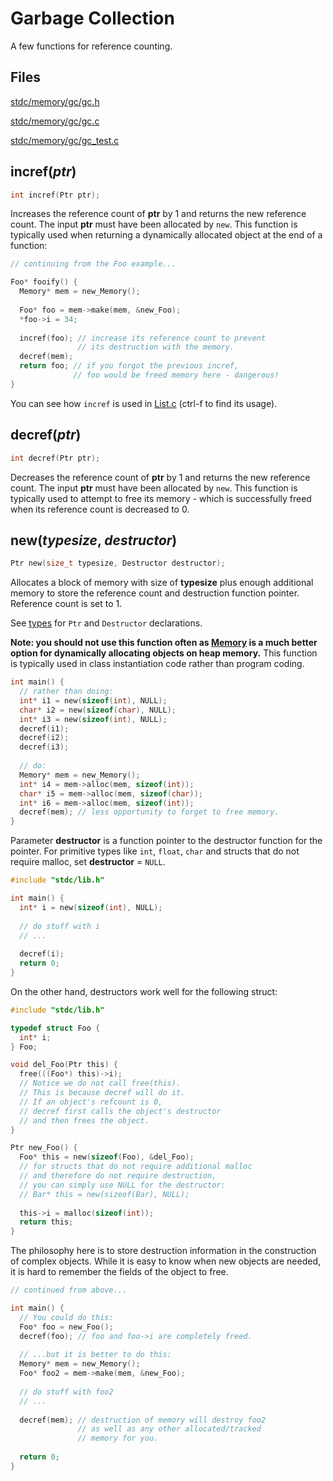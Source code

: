 # Garbage Collection

A few functions for reference counting.

## Files

[stdc/memory/gc/gc.h](../stdc/memory/gc/gc.h)

[stdc/memory/gc/gc.c](../stdc/memory/gc/gc.c)

[stdc/memory/gc/gc_test.c](../stdc/memory/gc/gc_test.c)

## incref(_ptr_)
```c
int incref(Ptr ptr);
```
Increases the reference count of **ptr** by 1 and returns the new reference count. The input **ptr** must have been allocated by ```new```. This function is typically used when returning a dynamically allocated object at the end of a function:
```c
// continuing from the Foo example...

Foo* fooify() {
  Memory* mem = new_Memory();
  
  Foo* foo = mem->make(mem, &new_Foo);
  *foo->i = 34;
  
  incref(foo); // increase its reference count to prevent
               // its destruction with the memory.
  decref(mem);
  return foo; // if you forgot the previous incref, 
              // foo would be freed memory here - dangerous!
}
```
You can see how ```incref``` is used in [List.c](../stdc/util/List/List.c) (ctrl-f to find its usage).

## decref(_ptr_)
```c
int decref(Ptr ptr);
```
Decreases the reference count of **ptr** by 1 and returns the new reference count. The input **ptr** must have been allocated by ```new```. This function is typically used to attempt to free its memory - which is successfully freed when its reference count is decreased to 0.

## new(_typesize_, _destructor_)
 ```c
 Ptr new(size_t typesize, Destructor destructor);
 ```
Allocates a block of memory with size of **typesize** plus enough additional memory to store the reference count and destruction function pointer. Reference count is set to 1. 

See [types](../stdc/util/types.h) for ```Ptr``` and ```Destructor``` declarations.

**Note: you should not use this function often as [Memory](Memory.md) is a much better option for dynamically allocating objects on heap memory.** This function is typically used in class instantiation code rather than program coding.
```c
int main() {
  // rather than doing:
  int* i1 = new(sizeof(int), NULL);
  char* i2 = new(sizeof(char), NULL);
  int* i3 = new(sizeof(int), NULL);
  decref(i1);
  decref(i2);
  decref(i3);
  
  // do:
  Memory* mem = new_Memory();
  int* i4 = mem->alloc(mem, sizeof(int));
  char* i5 = mem->alloc(mem, sizeof(char));
  int* i6 = mem->alloc(mem, sizeof(int));
  decref(mem); // less opportunity to forget to free memory.
}
```

Parameter **destructor** is a function pointer to the destructor function for the pointer.
For primitive types like ```int```, ```float```, ```char``` and structs that do not require malloc,
set **destructor** = ```NULL```. 
```c
#include "stdc/lib.h"

int main() {
  int* i = new(sizeof(int), NULL);
  
  // do stuff with i
  // ...
  
  decref(i);
  return 0;
}
```

On the other hand, destructors work well for the following struct:
```c
#include "stdc/lib.h"

typedef struct Foo {
  int* i;
} Foo;

void del_Foo(Ptr this) {
  free(((Foo*) this)->i);
  // Notice we do not call free(this).
  // This is because decref will do it.
  // If an object's refcount is 0, 
  // decref first calls the object's destructor
  // and then frees the object.
}

Ptr new_Foo() {
  Foo* this = new(sizeof(Foo), &del_Foo);
  // for structs that do not require additional malloc
  // and therefore do not require destruction,
  // you can simply use NULL for the destructor:
  // Bar* this = new(sizeof(Bar), NULL);
  
  this->i = malloc(sizeof(int));
  return this;
}
```
The philosophy here is to store destruction information in the construction of complex objects. While it is easy to know when new objects are needed, it is hard to remember the fields of the object to free.
```c
// continued from above...

int main() {
  // You could do this:
  Foo* foo = new_Foo();
  decref(foo); // foo and foo->i are completely freed.
  
  // ...but it is better to do this:
  Memory* mem = new_Memory();
  Foo* foo2 = mem->make(mem, &new_Foo);
  
  // do stuff with foo2
  // ...
  
  decref(mem); // destruction of memory will destroy foo2
               // as well as any other allocated/tracked
               // memory for you.
  
  return 0;
}
```
